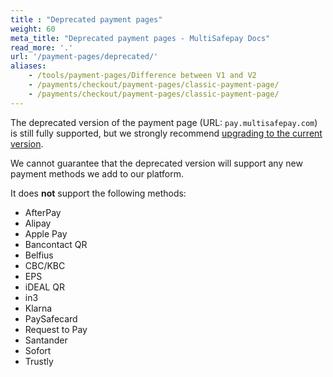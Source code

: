 ```yaml
---
title : "Deprecated payment pages"
weight: 60
meta_title: "Deprecated payment pages - MultiSafepay Docs"
read_more: '.'
url: '/payment-pages/deprecated/'
aliases:
    - /tools/payment-pages/Difference between V1 and V2
    - /payments/checkout/payment-pages/classic-payment-page/
    - /payments/checkout/payment-pages/classic-payment-page/
---
```


The deprecated version of the payment page (URL: `pay.multisafepay.com`) is still fully supported, but we strongly recommend [upgrading to the current version](/payment-pages/activation/).

We cannot guarantee that the deprecated version will support any new payment methods we add to our platform.

It does **not** support the following methods:

- AfterPay
- Alipay
- Apple Pay
- Bancontact QR
- Belfius
- CBC/KBC
- EPS
- iDEAL QR
- in3
- Klarna
- PaySafecard
- Request to Pay
- Santander
- Sofort
- Trustly
  



